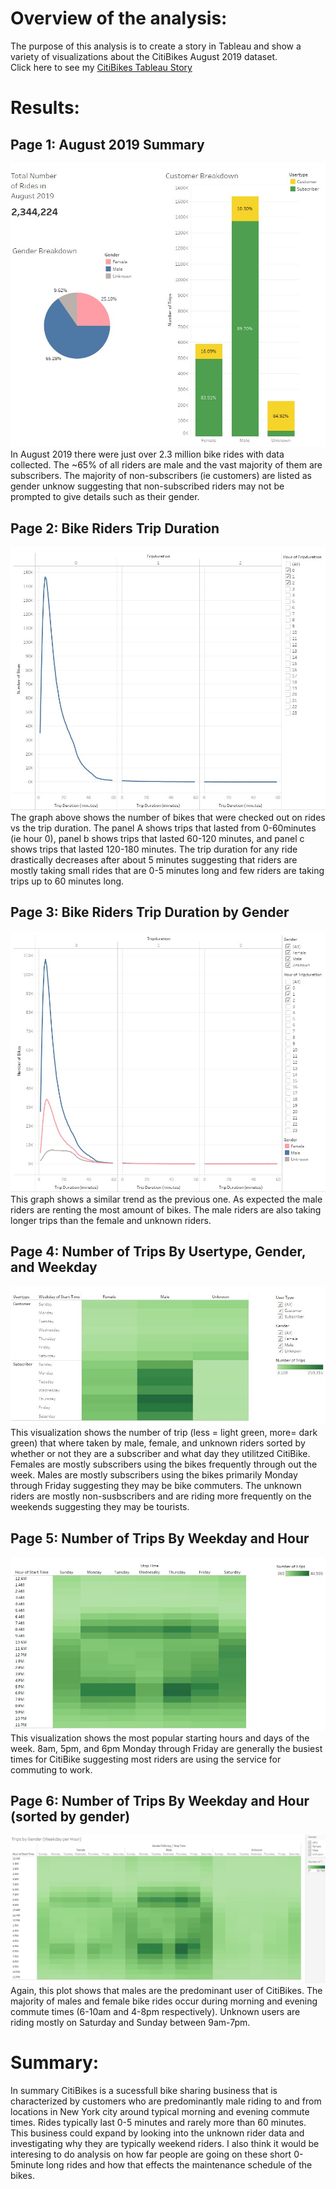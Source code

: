 # Overview of the analysis: 
The purpose of this analysis is to create a story in Tableau and show a variety of visualizations about the CitiBikes August 2019 dataset.                       
Click here to see my [CitiBikes Tableau Story](https://public.tableau.com/shared/S837PZH3J?:display_count=n&:origin=viz_share_link)

# Results: 
## Page 1: August 2019 Summary
![page1](https://github.com/nsmeltz/Module14_Challenge/blob/d0d99eaf46bb89f84cf8e5537b87e0e34cfa717b/Images/page1.jpg)                                         
In August 2019 there were just over 2.3 million bike rides with data collected. The ~65% of all riders are male and the vast majority of them are subscribers. The majority of non-subscribers (ie customers) are listed as gender unknow suggesting that non-subscribed riders may not be prompted to give details such as their gender. 

## Page 2: Bike Riders Trip Duration
![page2](https://github.com/nsmeltz/Module14_Challenge/blob/d0d99eaf46bb89f84cf8e5537b87e0e34cfa717b/Images/page2.jpg)                                           
The graph above shows the number of bikes that were checked out on rides vs the trip duration. The panel A shows trips that lasted from 0-60minutes (ie hour 0), panel b shows trips that lasted 60-120 minutes, and panel c shows trips that lasted 120-180 minutes. The trip duration for any ride drastically decreases after about 5 minutes suggesting that riders are mostly taking small rides that are 0-5 minutes long and few riders are taking trips up to 60 minutes long.

## Page 3: Bike Riders Trip Duration by Gender
![page3](https://github.com/nsmeltz/Module14_Challenge/blob/d0d99eaf46bb89f84cf8e5537b87e0e34cfa717b/Images/page3.jpg)                                           
This graph shows a similar trend as the previous one. As expected the male riders are renting the most amount of bikes. The male riders are also taking longer trips than the female and unknown riders. 

## Page 4: Number of Trips By Usertype, Gender, and Weekday
![page4](https://github.com/nsmeltz/Module14_Challenge/blob/d0d99eaf46bb89f84cf8e5537b87e0e34cfa717b/Images/page4.jpg)                                           
This visualization shows the number of trip (less = light green, more= dark green) that where taken by male, female, and unknown riders sorted by whether or not they are a subscriber and what day they utilitzed CitiBike. Females are mostly subscribers using the bikes frequently through out the week. Males are mostly subscribers using the bikes primarily Monday through Friday suggesting they may be bike commuters. The unknown riders are mostly non-susbscribers and are riding more frequently on the weekends suggesting they may be tourists.

## Page 5: Number of Trips By Weekday and Hour
![page5](https://github.com/nsmeltz/Module14_Challenge/blob/d0d99eaf46bb89f84cf8e5537b87e0e34cfa717b/Images/page5.jpg)                                           
This visualization shows the most popular starting hours and days of the week. 8am, 5pm, and 6pm Monday through Friday are generally the busiest times for CitiBike suggesting most riders are using the service for commuting to work.

## Page 6: Number of Trips By Weekday and Hour (sorted by gender)
![page6](https://github.com/nsmeltz/Module14_Challenge/blob/d0d99eaf46bb89f84cf8e5537b87e0e34cfa717b/Images/page6.jpg)      
Again, this plot shows that males are the predominant user of CitiBikes. The majority of males and female bike rides occur during morning and evening commute times (6-10am and 4-8pm respectively). Unknown users are riding mostly on Saturday and Sunday between 9am-7pm.  

# Summary: 
In summary CitiBikes is a sucessfull bike sharing business that is characterized by customers who are predominantly male riding to and from locations in New York city around typical morning and evening commute times. Rides typically last 0-5 minutes and rarely more than 60 minutes. This business could expand by looking into the unknown rider data and investigating why they are typically weekend riders. I also think it would be interesing to do analysis on how far people are going on these short 0-5minute long rides and how that effects the maintenance schedule of the bikes. 
